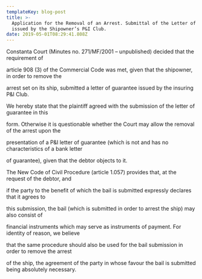 ```yaml
---
templateKey: blog-post
title: >-
  Application for the Removal of an Arrest. Submittal of the Letter of Guarantee
  issued by the Shipowner’s P&I Club.
date: 2019-05-01T08:29:41.808Z
---
```

Constanta Court (Minutes no. 271/MF/2001 – unpublished) decided that the requirement of

article 908 (3) of the Commercial Code was met, given that the shipowner, in order to remove the

arrest set on its ship, submitted a letter of guarantee issued by the insuring P&I Club.



 



We hereby state that the plaintiff agreed with the submission of the letter of guarantee in this

form. Otherwise it is questionable whether the Court may allow the removal of the arrest upon the

presentation of a P&I letter of guarantee (which is not and has no characteristics of a bank letter

of guarantee), given that the debtor objects to it.



 



The New Code of Civil Procedure (article 1.057) provides that, at the request of the debtor, and

if the party to the benefit of which the bail is submitted expressly declares that it agrees to

this submission, the bail (which is submitted in order to arrest the ship) may also consist of

financial instruments which may serve as instruments of payment. For identity of reason, we believe

that the same procedure should also be used for the bail submission in order to remove the arrest

of the ship, the agreement of the party in whose favour the bail is submitted being absolutely necessary.
